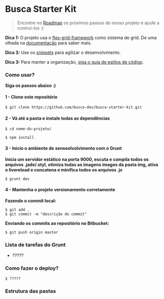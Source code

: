# Busca Starter Kit

> Encontre no  [Roadmap](https://github.com/busca-dev/busca-starter-kit/issues/1) os próximos passos do nosso projeto e ajude a contruí-los :)

**Dica 1:** O projeto usa o [flex-grid-framework](https://github.com/afonsopacifer/flex-grid-framework) como sistema de grid. De uma olhada na [documentação](https://afonsopacifer.github.io/flex-grid-framework/) para saber mais.

**Dica 3:** Use os [snippets](snippets.md) para agilizar o desenvolvimento.

**Dica 3:** Para manter a organização, [siga o guia de estilos de código](code-guide.md).

### Como usar?

**Siga os passos abaixo :)**

#### 1 - Clone este repositório

```
$ git clone https://github.com/busca-dev/busca-starter-kit.git
```

#### 2 - Vá até a pasta e instale todas as dependências
```
$ cd nome-do-projeto/
```
```
$ npm install
```
#### 3 - Inicio o ambiente de senseolvolvimento com o Grunt

**Inicia um servidor estático na porta 9000, escuta e compila todos os arquivos .jade/.styl, otimiza todas as imagens images da pasta img, ativa o livereload e concatena e minifica todos os arquivos .js**

```
$ grunt dev
```

#### 4 - Mantenha o projeto versionamento corretamente

**Fazendo o commit local:**

```
$ git add .
$ git commit -m "descrição do commit"
```

**Enviando os commits ao repositório no Bitbucket:**

```
$ git push origin master
```

### Lista de tarefas do Grunt

- ?????

### Como fazer o deploy?

```
$ ?????
```

### Estrutura das pastas

<pre>
</pre>
